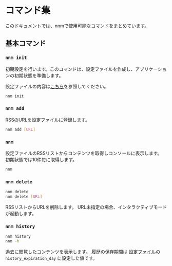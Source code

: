 # コマンド集

このドキュメントでは、nnmで使用可能なコマンドをまとめています。

## 基本コマンド

### `nnm init`

初期設定を行います。このコマンドは、設定ファイルを作成し、アプリケーションの初期状態を準備します。

設定ファイルの内容は[こちら](CONFIG.md)を参照してください。

```bash
nnm init
```

### `nnm add`

RSSのURLを設定ファイルに登録します。

```bash
nnm add [URL]
```

### `nnm`

設定ファイルのRSSリストからコンテンツを取得しコンソールに表示します。
初期状態では10件毎に取得します。

```bash
nnm
```

### `nnm delete`

```bash
nnm delete
nnm delete [URL]
```

RSSリストからURLを削除します。
URL未指定の場合、インタラクティブモードが起動します。

### `nnm history`

```bash
nnm history
nnm -h
```

過去に閲覧したコンテンツを表示します。
履歴の保存期間は [設定ファイル](CONFIG.md)の `history_expiration_day` に設定した値です。
